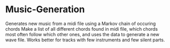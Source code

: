# Music-Generation
Generates new music from a midi file using a Markov chain of occuring chords
Make a list of all different chords found in midi file, which chords most often follow which other ones, and uses the data to generate a new wave file.
Works better for tracks with few instruments and few silent parts.
